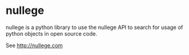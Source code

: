 nullege
=======

nullege is a python library to use the nullege API to search for usage of python objects in open source code.

See http://nullege.com
